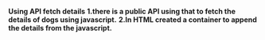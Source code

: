 **Using API fetch details**
**1.there is a public API using that to fetch the details of dogs using javascript.**
**2.In HTML created a container to append the details from the javascript.**